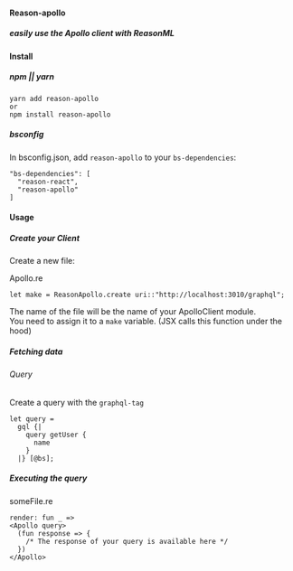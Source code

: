 #### Reason-apollo

##### easily use the Apollo client with ReasonML

#### Install

##### npm || yarn
```
yarn add reason-apollo
or
npm install reason-apollo
```

##### bsconfig
In bsconfig.json, add `reason-apollo` to your `bs-dependencies`:
```
"bs-dependencies": [
  "reason-react",
  "reason-apollo"
]
```


#### Usage 

##### Create your Client

Create a new file:

Apollo.re
```
let make = ReasonApollo.create uri::"http://localhost:3010/graphql";

```

The name of the file will be the name of your ApolloClient module.  
You need to assign it to a `make` variable. (JSX calls this function under the hood)
 
 ##### Fetching data
 
 ###### Query
 Create a query with the `graphql-tag`
 ```
 let query =
   gql {|
     query getUser {
       name
     }
   |} [@bs];
 ```
 
 ##### Executing the query
 someFile.re
 ```
 render: fun _ =>
 <Apollo query>
   (fun response => {
     /* The response of your query is available here */
   })
 </Apollo>
 ```